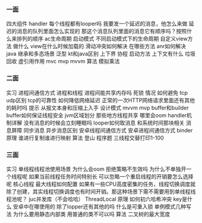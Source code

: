 ### 一面

四大组件
handler 每个线程都有looper吗
我要发一个延迟的消息，他怎么来做
延迟的消息的队列里面怎么实现的
那这个消息队列里面的消息它有顺序吗？按照什么来排列的顺序
ac生命周期 启动模式 不同启动模式下的生命周期
自定义view方法 做什么
view在什么时候加载的
滑动冲突如何解决 在哪些方法
anr如何解决
java 继承和多态场景
泛型 kt和java区别 上下界
协程 启动方法 上下文有什么
垃圾回收 
虚引用作用
mvc mvp mvvm
算法 模拟乘法



### 二面

实习
进程间通信方式
进程和线程
进程间能共享内存吗
死锁 情况 如何避免
tcp udp区别
tcp的可靠性
如何降低网络延迟
正常的一次HTTP网络请求里面还有其他的耗时吗
提示 从报文本身和压缩上入手
设计模式
mvvm mvp
buffer和builder
buffer如何保证线程安全
jvm区域划分
那些地方线程共享
哪里会oom
handler机制详解
没有消息的时候会立刻睡眠吗
looper如何取消息 和系统时间那块相关
消息屏障
同步消息 异步消息区别
安卓线程间通信方式
安卓进程间通信方式
binder原理 谁进行复制谁进行映射
算法
登山
程序题
三线程交替打印1-100


### 三面
实习
单线程线程池使用场景
为什么会oom
拒绝策略不生效吗
为什么不单独开一个线程呢
如果当前线程任务时间特别长 可以忽略一个重启线程的开销要怎么选择呢
核心线程 最大线程如何配置
如果有一些CPU高度密集的任务，线程切换调度就除了创建，其实线程切换调度也有时间开销。那这种场景下需不需要用到单线程线程池呢？
juc并发库（不会哈哈）
ThreadLocal 原理 如何初六哈希冲突 key是什么 安卓中在哪使用的 除了lopper还有其他的吗
什么是可重入锁
单例模式几种写法
为什么要用静态内部类 用普通的类不可以吗
算法 二叉树的最大宽度